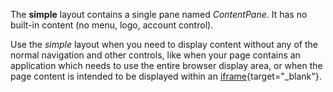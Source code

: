﻿The **simple** layout contains a single pane named *ContentPane*.  It has no built-in content (no menu, logo, account control).  

Use the *simple* layout when you need to display content without any of the normal navigation and other controls, like when your page contains 
an application which needs to use the entire browser display area, or when the page content is intended to be displayed within 
an [iframe](https://developer.mozilla.org/en-US/docs/Web/HTML/Element/iframe){target="_blank"}.